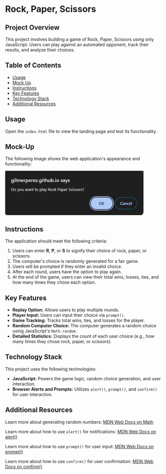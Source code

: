 # Rock, Paper, Scissors

## Project Overview

This project involves building a game of Rock, Paper, Scissors using only JavaScript. Users can play against an automated opponent, track their results, and analyze their choices.

## Table of Contents

- [Usage](#usage)
- [Mock Up](#mock-up)
- [Instructions](#instructions)
- [Key Features](#key-features)
- [Technology Stack](#technology-stack)
- [Additional Resources](#additional-resources)

## Usage

Open the `index.html` file to view the landing page and test its functionality.

## Mock-Up

The following image shows the web application's appearance and functionality:

![Screenshot](./images/scWesbite.jpg)

## Instructions

The application should meet the following criteria:
1. Users can enter **R**, **P**, or **S** to signify their choice of rock, paper, or scissors.
2. The computer's choice is randomly generated for a fair game.
3. Users will be prompted if they enter an invalid choice.
4. After each round, users have the option to play again.
5. At the end of the game, users can view their total wins, losses, ties, and how many times they chose each option.

## Key Features

* **Replay Option:** Allows users to play multiple rounds.
* **Player Input:** Users can input their choice via `prompt()`.
* **Game Tracking:** Tracks total wins, ties, and losses for the player.
* **Random Computer Choice:** The computer generates a random choice using JavaScript's `Math.random`.
* **Detailed Statistics:** Displays the count of each user choice (e.g., how many times they chose rock, paper, or scissors).

## Technology Stack

This project uses the following technologies:
* **JavaScript:** Powers the game logic, random choice generation, and user interaction.
* **Browser Alerts and Prompts:** Utilizes `alert()`, `prompt()`, and `confirm()` for user interaction.

## Additional Resources

Learn more about generating random numbers: [MDN Web Docs on Math](https://developer.mozilla.org/en-US/docs/Web/JavaScript/Reference/Global_Objects/Math)

Learn more about how to use `alert()` for notifications: [MDN Web Docs on alert()](https://developer.mozilla.org/en-US/docs/Web/API/Window/alert)

Learn more about how to use `prompt()` for user input: [MDN Web Docs on prompt()](https://developer.mozilla.org/en-US/docs/Web/API/Window/prompt)

Learn more about how to use `confirm()` for user confirmation: [MDN Web Docs on confirm()](https://developer.mozilla.org/en-US/docs/Web/API/Window/confirm)


